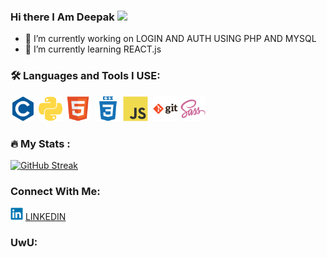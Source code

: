 ### Hi there I Am Deepak <img src="https://media.giphy.com/media/hvRJCLFzcasrR4ia7z/giphy.gif" width="30px"/>



- 🔭 I’m currently working on LOGIN AND AUTH USING PHP AND MYSQL
- 🌱 I’m currently learning REACT.js



### :hammer_and_wrench: Languages and Tools I USE:
<div>
  <img src="https://github.com/devicons/devicon/blob/master/icons/c/c-plain.svg" title="C" **alt="C" width="40" height="40"/>
  <img src="https://github.com/devicons/devicon/blob/master/icons/python/python-plain.svg" title="Python" **alt="Python" width="40" height="40"/>
  <img src="https://github.com/devicons/devicon/blob/master/icons/html5/html5-original.svg" title="HTML5" alt="HTML" width="40" height="40"/>&nbsp;
  <img src="https://github.com/devicons/devicon/blob/master/icons/css3/css3-plain-wordmark.svg"  title="CSS3" alt="CSS" width="40" height="40"/>
  <img src="https://github.com/devicons/devicon/blob/master/icons/javascript/javascript-original.svg" title="JavaScript" alt="JavaScript" width="40" height="40"/>&nbsp;
  <img src="https://github.com/devicons/devicon/blob/master/icons/git/git-original-wordmark.svg" title="Git" **alt="Git" width="40" height="40"/>
  <img src="https://github.com/devicons/devicon/blob/master/icons/sass/sass-original.svg" title="Sass" **alt="Sass" width="40" height="40"/>
  
  
  
  
</div>

### :fire: My Stats :
[![GitHub Streak](http://github-readme-streak-stats.herokuapp.com?user=inyCation&theme=dark&hide_border=true&date_format=M%20j%5B%2C%20Y%5D&stroke=DD2727)](https://git.io/streak-stats)

### Connect With Me: 
<span> <img src="https://github.com/devicons/devicon/blob/master/icons/linkedin/linkedin-original.svg" width="20" height="20" /> 
  <a href="https://www.linkedin.com/in/deepak024/"> LINKEDIN </a>
  <span> 
### UwU:
<img src="https://komarev.com/ghpvc/?username=inyCation&style=flat-square&color=blue" alt=""/>


